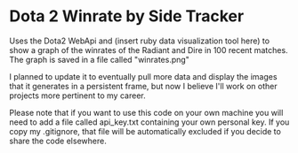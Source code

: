 # Dota 2 Winrate by Side Tracker
Uses the Dota2 WebApi and (insert ruby data visualization tool here) to show a graph of the winrates of the Radiant and Dire in 100 recent matches.
The graph is saved in a file called "winrates.png"

I planned to update it to eventually pull more data and display the images that it generates in a persistent frame, but now I believe I'll work on other projects more pertinent to my career.

Please note that if you want to use this code on your own machine you will need to add a file called api_key.txt containing your own personal key. If you copy my .gitignore, that file will be automatically excluded if you decide to share the code elsewhere.
